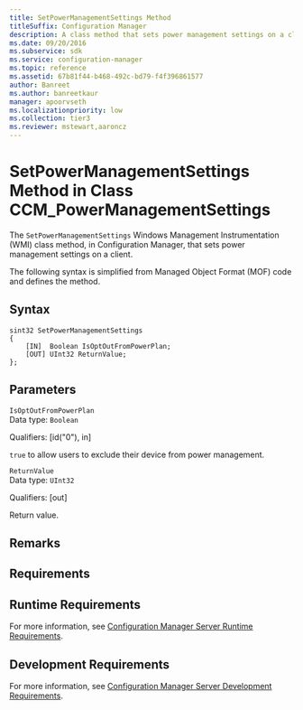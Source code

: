 ```yaml
---
title: SetPowerManagementSettings Method
titleSuffix: Configuration Manager
description: A class method that sets power management settings on a client.
ms.date: 09/20/2016
ms.subservice: sdk
ms.service: configuration-manager
ms.topic: reference
ms.assetid: 67b81f44-b468-492c-bd79-f4f396861577
author: Banreet
ms.author: banreetkaur
manager: apoorvseth
ms.localizationpriority: low
ms.collection: tier3
ms.reviewer: mstewart,aaroncz 
---
```

# SetPowerManagementSettings Method in Class CCM_PowerManagementSettings
The `SetPowerManagementSettings` Windows Management Instrumentation (WMI) class method, in Configuration Manager, that sets power management settings on a client.   

 The following syntax is simplified from Managed Object Format (MOF) code and defines the method.  

## Syntax  

```  
sint32 SetPowerManagementSettings   
{  
    [IN]  Boolean IsOptOutFromPowerPlan;  
    [OUT] UInt32 ReturnValue;  
};  
```  

## Parameters  
 `IsOptOutFromPowerPlan`  
 Data type: `Boolean`  

 Qualifiers: [id("0"), in]  

 `true` to allow users to exclude their device from power management.     

 `ReturnValue`  
 Data type: `UInt32`  

 Qualifiers: [out]  

 Return value.   

## Remarks  

## Requirements  

## Runtime Requirements  
 For more information, see [Configuration Manager Server Runtime Requirements](../../../../../develop/core/reqs/server-runtime-requirements.md).  

## Development Requirements  
 For more information, see [Configuration Manager Server Development Requirements](../../../../../develop/core/reqs/server-development-requirements.md).
